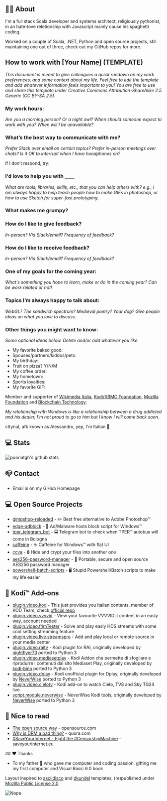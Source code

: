 ## 👨‍💻 About
I'm a full stack Scala developer and systems architect, religiously pythonist, in an hate-love reletionship with Javascript mainly cause his spaghetti coding.

Worked on a couple of Scala, .NET, Python and <code><javascripts></code> open source projects, still maintaining one out of three, check out my GitHub repos for more.
        

## How to work with [Your Name] (TEMPLATE)
*This document is meant to give colleagues a quick rundown on my work preferences, and some context about my life. Feel free to edit the template and add whatever information feels important to you! You are free to use and share this template under Creative Commons Attribution-ShareAlike 2.5 Generic (CC BY-SA 2.5).*

### My work hours:
*Are you a morning person? Or a night owl? When should someone expect to work with you? When will I be unavailable?*

### What’s the best way to communicate with me?
*Prefer Slack over email on certain topics? Prefer in-person meetings over chats? Is it OK to interrupt when I have headphones on?*

If I don’t respond, try:

### I'd love to help you with ____
*What are tools, libraries, skills, etc., that you can help others with? e.g., I am always happy to help teach people how to make GIFs in photoshop, or how to use Sketch for super-fast prototyping.*

### What makes me grumpy?
	
### How do I like to give feedback?
*In-person? Via Slack/email? Frequency of feedback?*

### How do I like to receive feedback?
*In-person? Via Slack/email? Frequency of feedback?*

### One of my goals for the coming year:
*What's something you hope to learn, make or do in the coming year? Can be work related or not!*

### Topics I’m always happy to talk about:
*WebGL? The sandwich spectrum? Medieval poetry? Your dog? Give people ideas on what you love to discuss.*

### Other things you might want to know:
*Some optional ideas below. Delete and/or add whatever you like.*

* My favorite baked good:
* Spouses/partners/kiddos/pets:
* My birthday: 
* Fruit on pizza? Y/N/M
* My coffee order:
* My hometown:
* Sports loyalties:
* My favorite GIF: 
        
Member and supporter of <a class="undecorated" href="https://www.wikimedia.it/">Wikimedia Italia</a>, <a class="undecorated" href="https://kodi.tv/">Kodi/XBMC Foundation</a>, <a class="undecorated" href="https://foundation.mozilla.org/">Mozilla Foundation</a> and <a class="undecorated"  href="http://bfy.tw/1kSo">Blockchain Technology</a>.

<i>My relationship with Windows is like a relationship between a drug addicted and his dealer, I'm not proud to go to him but I know I will come back soon.</i>

cttynul, afk known as Alessandro, yep, I'm Italian 🍕

## 💻 Stats
![pooriatgh's github stats](https://github-readme-stats.vercel.app/api/top-langs/?username=pooriatgh&layout=compact&exclude_repo=needflix,m3d5-password-manager)

## 📪 Contact
- Email is on my GiHub Homepage

 <h2>💻 Open Source Projects</h2>
          <ul>
            <li><a href="https://github.com/cttynul/gimpshop-reloaded">gimpshop-reloaded</a> - ✏️ Best free alternative to Adobe Photoshop™</li>
            <li><a href="https://github.com/cttynul/edge-adblock">edge-adblock</a> - 🚫 Ad/Malware hosts block script for Windows™</li>
            <li><a href="https://github.com/cttynul/tper_telegram_bot">tper_telegram_bot</a> - 🚍 Telegram bot to check when TPER™ autobus will come in Bologna</li>
            <li><a href="https://github.com/cttynul/caffeine">caffeine</a> - ☕️ Caffeine for Windows™ with flat UI</li>
            <li><a href="https://github.com/cttynul/ccva">ccva</a> - 🔒 Hide and crypt your files into another one</li>
            <li><a href="https://github.com/cttynul/aes256-password-manager">aes256-password-manager</a> - 🔑 Portable, secure and open source AES256 password manager</li>
            <li><a href="https://github.com/cttynul/powershell-batch-scripts">powershell-batch-scripts</a> - 🖥️ Stupid Powershell/Batch scripts to make my life easier</li>
          </ul>  

<h2>🍿 Kodi™ Add-ons</h2>
  <ul>
    <li><a href="https://github.com/cttynul/plugin.video.kod">plugin.video.kod</a> - This just provides you Italian contents, member of KOD Team, check <a href="https://github.com/kodiondemand/addon">official repo</a></li>
    <li><a href="https://github.com/cttynul/plugin.video.vvvvid">plugin.video.vvvvid</a> - View your favourite VVVVID.it content in an easly way, account needed</li>
    <li><a href="https://github.com/cttynul/plugin.video.f4mTester">plugin.video.f4mTester</a> - Solve and play easly HDS streams with some cool setting streaming feature</li>
    <li><a href="https://github.com/cttynul/plugin.video.live.streamspro">plugin.video.live.streamspro</a> - Add and play local or remote source in your media center</li>
    <li><a href="https://github.com/cttynul/plugin.video.raitv">plugin.video.raitv</a> - Kodi plugin for RAI, originally developed by <a href=https://github.com/nightflyer73/>nightflyer73</a> ported to Python 3</li>
    <li><a href="https://github.com/cttynul/plugin.video.mediasetplay">plugin.video.mediasetplay</a> - Kodi Addon che permette di sfogliare e riprodurre i contenuti dal sito Mediaset Play, originally developed by <a href=https://github.com/kodi-bino/>kodi-bino</a> ported to Python 3</li>
    <li><a href="https://github.com/cttynul/plugin.video.dplay">plugin.video.dplay</a> - Kodi unofficial plugin for Dplay, originally developed by <a href=https://github.com/NeverWise/>NeverWise</a> ported to Python 3</li>
    <li><a href="https://github.com/cttynul/plugin.video.cielotv">plugin.video.cielotv</a> - Kodi add-on to watch Cielo, TV8 and Sky TG24 live.</li>
    <li><a href="https://github.com/cttynul/script.module.neverwise">script.module.neverwise</a> - NeverWise Kodi tools, originally developed by <a href=https://github.com/NeverWise/>NeverWise</a> ported to Python 3</li>
  </ul>

<h2>📰 Nice to read</h2>
<ul>
    <li><a href="https://opensource.com/open-source-way" rel="nofollow">The open source way</a> - opensource.com</li>
    <li><a href="https://www.quora.com/Why-is-DRM-a-bad-thing" rel="nofollow">Why is DRM a bad thing?</a> - quora.com</li>
    <li><a href="https://saveyourinternet.eu/" rel="nofollow">#SaveYourInternet - Fight the #CensorshipMachine</a> - saveyourinternet.eu</li>        
</ul>
## ❤️ Thanks
<ul>
          <li>To <content class="thanks">my father</content> 👨‍ who gave me computer and coding passion, gifting me my first computer and Visual Basic 6.0 book</li>
</ul>        

<p>Layout inspired to <a href=https://github.com/asciidisco/about.me>asciidisco</a> and <a href="https://github.com/dkundel/about-me">dkundel</a> templates, (re)published under <a href="https://github.com/cttynul/cttynul.github.io/blob/master/LICENSE">Mozilla Public License 2.0</a></p>


![Nope](https://media.giphy.com/media/AXyCwYnfd3jJS/giphy.gif "Nope Rocket")

        

